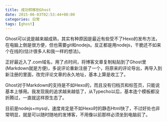 ```yaml
---
title: 成功转移到Ghost
date: 2015-06-03T02:53:44+08:00
categories: 日常
tags: [ghost]
---
```


Ghost可以说是越来越成熟，其实有种原因是最近有些受不了Hexo的发布方法，在电脑上倒是很方便，但也需要git和nodejs。反正都是用nodejs，干脆还不如来个在线的(估计很多人和我一样的想法)。

正好最近入了.com域名，用了点时间，将博客文章复制粘贴到了Ghost里(Markdown就是方便)，多说评论重新注册了一个，将原来的评论导出，再导入到新注册的里面，改完评论文章的永久地址，基本上算是收工了。

Ghost对于Markdown的支持是不如Hexo的，而且没有归档页和标签页，只能说基本上够用。我发现我的追求越来越低了，从Typecho以后，基本连个模板都没折腾过，一直就这样原生态了。

目前是nodejs+mysql，速度肯定是不如Hexo时的静态Html快了，不过好处也非常明显，就是可以随时随地的发博客，不用像以前那样必须坐到电脑前了。
